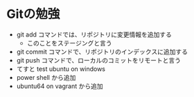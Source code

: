 # Gitの勉強
- git add コマンドでは、リポジトリに変更情報を追加する
    - このことをステージングと言う
- git commit コマンドで、リポジトリのインデックスに追加する
- git push コマンドで、ローカルのコミットをリモートと言う
- てすと
test ubuntu on windows
- power shell から追加
- ubuntu64 on vagrant から追加
